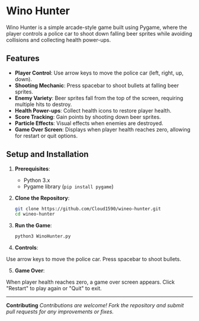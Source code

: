 # Wino Hunter

Wino Hunter is a simple arcade-style game built using Pygame, where the player controls a police car to shoot down falling beer sprites while avoiding collisions and collecting health power-ups.

## Features

- **Player Control**: Use arrow keys to move the police car (left, right, up, down).
- **Shooting Mechanic**: Press spacebar to shoot bullets at falling beer sprites.
- **Enemy Variety**: Beer sprites fall from the top of the screen, requiring multiple hits to destroy.
- **Health Power-ups**: Collect health icons to restore player health.
- **Score Tracking**: Gain points by shooting down beer sprites.
- **Particle Effects**: Visual effects when enemies are destroyed.
- **Game Over Screen**: Displays when player health reaches zero, allowing for restart or quit options.

## Setup and Installation

1. **Prerequisites**:
   - Python 3.x
   - Pygame library (`pip install pygame`)

2. **Clone the Repository**:
   ```bash
   git clone https://github.com/Cloud1590/wineo-hunter.git
   cd wineo-hunter
   
3. **Run the Game**:
   ```bash
   python3 WinoHunter.py
   
4. **Controls**:

Use arrow keys to move the police car.
Press spacebar to shoot bullets.

5. **Game Over**:

When player health reaches zero, a game over screen appears.
Click "Restart" to play again or "Quit" to exit.

---------------------------------------------------------------

**Contributing**
*Contributions are welcome! Fork the repository and submit pull requests for any improvements or fixes.*


